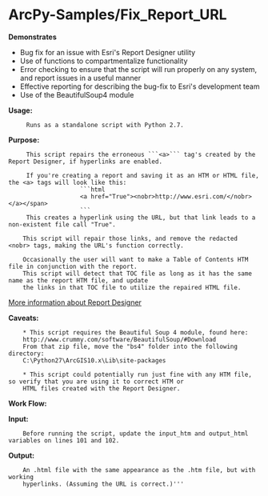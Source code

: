 # ArcPy-Samples/Fix_Report_URL

**Demonstrates**
* Bug fix for an issue with Esri's Report Designer utility
* Use of functions to compartmentalize functionality
* Error checking to ensure that the script will run properly on any system, and report issues in a useful manner
* Effective reporting for describing the bug-fix to Esri's development team
* Use of the BeautifulSoup4 module

**Usage:**

         Runs as a standalone script with Python 2.7.
         
**Purpose:**

         This script repairs the erroneous ```<a>``` tag's created by the Report Designer, if hyperlinks are enabled.
                
         If you're creating a report and saving it as an HTM or HTML file, the <a> tags will look like this:
                        ```html
                        <a href="True"><nobr>http://www.esri.com/</nobr></a></span>
                        ```
         This creates a hyperlink using the URL, but that link leads to a non-existent file call "True".

        This script will repair those links, and remove the redacted <nobr> tags, making the URL's function correctly.

        Occasionally the user will want to make a Table of Contents HTM file in conjunction with the report. 
        This script will detect that TOC file as long as it has the same name as the report HTM file, and update 
        the links in that TOC file to utilize the repaired HTML file.

   [More information about Report Designer](http://resources.arcgis.com/en/help/main/10.2/index.html#//004v00000002000000)
                
**Caveats:**

        * This script requires the Beautiful Soup 4 module, found here:
        http://www.crummy.com/software/BeautifulSoup/#Download
        From that zip file, move the "bs4" folder into the following directory:
        C:\Python27\ArcGIS10.x\Lib\site-packages
        
        * This script could potentially run just fine with any HTM file, so verify that you are using it to correct HTM or 
        HTML files created with the Report Designer.
        
**Work Flow:**

   
    
**Input:**

        Before running the script, update the input_htm and output_html variables on lines 101 and 102.
        
**Output:**

        An .html file with the same appearance as the .htm file, but with working
        hyperlinks. (Assuming the URL is correct.)'''
